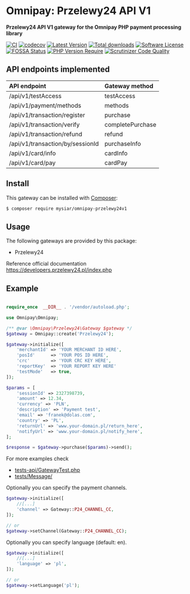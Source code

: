 # Omnipay: Przelewy24 API V1

**Przelewy24 API V1 gateway for the Omnipay PHP payment processing library**

[![CI](https://github.com/mysiar/omnipay-przelewy24v1/actions/workflows/tests.yml/badge.svg)](https://github.com/mysiar/omnipay-przelewy24v1/actions)
[![codecov](https://codecov.io/gh/mysiar/omnipay-przelewy24v1/branch/main/graph/badge.svg?token=gW4QFlc4lw)](https://codecov.io/gh/mysiar/omnipay-przelewy24v1)
[![Latest Version](https://img.shields.io/github/release/mysiar/omnipay-przelewy24v1.svg)](https://github.com/mysiar/omnipay-przelewy24v1/releases)
[![Total downloads](https://img.shields.io/packagist/dt/mysiar/omnipay-przelewy24v1.svg)](https://packagist.org/packages/mysiar/omnipay-przelewy24v1)
[![Software License](https://img.shields.io/badge/license-MIT-brightgreen.svg?style)](LICENSE)
[![FOSSA Status](https://app.fossa.com/api/projects/git%2Bgithub.com%2Fmysiar%2Fomnipay-przelewy24v1.svg?type=shield)](https://app.fossa.com/projects/git%2Bgithub.com%2Fmysiar%2Fomnipay-przelewy24v1?ref=badge_shield)
[![PHP Version Require](http://poser.pugx.org/mysiar/omnipay-przelewy24v1/require/php)](https://packagist.org/packages/mysiar/omnipay-przelewy24v1)
[![Scrutinizer Code Quality](https://scrutinizer-ci.com/g/mysiar/omnipay-przelewy24v1/badges/quality-score.png?b=main)](https://scrutinizer-ci.com/g/mysiar/omnipay-przelewy24v1/?branch=main)

## API endpoints implemented

| API endpoint                     | Gateway method   |
|:---------------------------------|:-----------------|
| /api/v1/testAccess               | testAccess       |
| /api/v1/payment/methods          | methods          |
| /api/v1/transaction/register     | purchase         |
| /api/v1/transaction/verify       | completePurchase |
| /api/v1/transaction/refund       | refund           |
| /api/v1/transaction/by/sessionId | purchaseInfo     |
| /api/v1/card/info                | cardInfo         |
| /api/v1/card/pay                 | cardPay          |

## Install

This gateway can be installed with [Composer](https://getcomposer.org/):

``` bash
$ composer require mysiar/omnipay-przelewy24v1
```

## Usage

The following gateways are provided by this package:

* Przelewy24

Reference official documentation https://developers.przelewy24.pl/index.php

## Example

```php

require_once  __DIR__ . '/vendor/autoload.php';

use Omnipay\Omnipay;

/** @var \Omnipay\Przelewy24\Gateway $gateway */
$gateway = Omnipay::create('Przelewy24');

$gateway->initialize([
    'merchantId' => 'YOUR MERCHANT ID HERE',
    'posId'      => 'YOUR POS ID HERE',
    'crc'        => 'YOUR CRC KEY HERE',
    'reportKey'  => 'YOUR REPORT KEY HERE'
    'testMode'   => true,
]);

$params = [
    'sessionId' => 2327398739,
    'amount' => 12.34,
    'currency' => 'PLN',
    'description' => 'Payment test',
    'email' => 'franek@dolas.com',
    'country' => 'PL',
    'returnUrl' => 'www.your-domain.pl/return_here',
    'notifyUrl' => 'www.your-domain.pl/notify_here',
];

$response = $gateway->purchase($params)->send();
```

For more examples check 
* [tests-api/GatewayTest.php](tests-api/GatewayTest.php)
* [tests/Message/](tests/Message/)

Optionally you can specify the payment channels.

```php
$gateway->initialize([
    //[...]
    'channel' => Gateway::P24_CHANNEL_CC,
]);

// or
$gateway->setChannel(Gateway::P24_CHANNEL_CC); 
```

Optionally you can specify language (default: en).

```php
$gateway->initialize([
    //[...]
    'language' => 'pl',
]);

// or
$gateway->setLanguage('pl'); 
```
